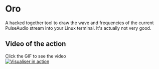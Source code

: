 # Oro

A hacked together tool to draw the wave and frequencies of the current PulseAudio stream into your Linux terminal. It's actually not very good.

## Video of the action

Click the GIF to see the video  
[![Visualiser in action](https://user-images.githubusercontent.com/3372/103746267-b3990100-5065-11eb-8008-c0c3ce540d1c.gif)](https://youtu.be/Pc35vH32xsw)
